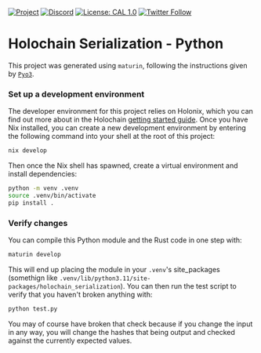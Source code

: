 [![Project](https://img.shields.io/badge/Project-Holochain-blue.svg?style=flat-square)](http://holochain.org/)
[![Discord](https://img.shields.io/badge/Discord-DEV.HC-blue.svg?style=flat-square)](https://discord.gg/k55DS5dmPH)
[![License: CAL 1.0](https://img.shields.io/badge/License-CAL%201.0-blue.svg)](https://github.com/holochain/cryptographic-autonomy-license)
[![Twitter Follow](https://img.shields.io/twitter/follow/holochain.svg?style=social&label=Follow)](https://twitter.com/holochain)

# Holochain Serialization - Python

This project was generated using `maturin`, following the instructions given by [`Pyo3`](https://github.com/PyO3/pyo3).

### Set up a development environment

The developer environment for this project relies on Holonix, which you can find out more about in the Holochain [getting started guide](https://developer.holochain.org/get-started/). Once you have Nix installed, you can create a new development environment by entering the following command into your shell at the root of this project:

```bash
nix develop
```

Then once the Nix shell has spawned, create a virtual environment and install dependencies:

```bash
python -m venv .venv
source .venv/bin/activate
pip install .
```

### Verify changes

You can compile this Python module and the Rust code in one step with:

```bash
maturin develop
```

This will end up placing the module in your `.venv`'s site_packages (somethign like `.venv/lib/python3.11/site-packages/holochain_serialization`). You can then run the test script to verify that you haven't broken anything with:

```bash
python test.py
```

You may of course have broken that check because if you change the input in any way, you will change the hashes that being output and checked against the currently expected values.
